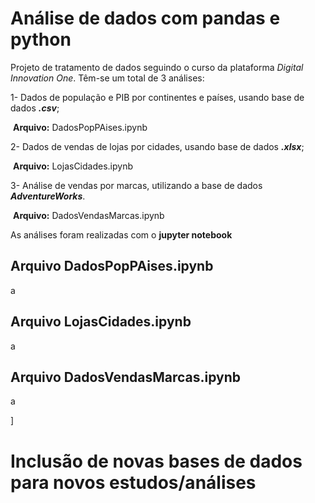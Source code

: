 # Análise de dados com pandas e python

Projeto de tratamento de dados seguindo o curso da plataforma *Digital Innovation One*. Têm-se um total de 3 análises:

1- Dados de população e PIB por continentes e países, usando base de dados ***.csv***;

​	**Arquivo:** DadosPopPAises.ipynb

2- Dados de vendas de lojas por cidades, usando base de dados ***.xlsx***;

​	**Arquivo:** LojasCidades.ipynb

3- Análise de vendas por marcas, utilizando a base de dados ***AdventureWorks***.

​	**Arquivo:** DadosVendasMarcas.ipynb

As análises foram realizadas com o **jupyter notebook**

## Arquivo DadosPopPAises.ipynb

a

## Arquivo LojasCidades.ipynb

a

## Arquivo DadosVendasMarcas.ipynb

a

]



# Inclusão de novas bases de dados para novos estudos/análises





